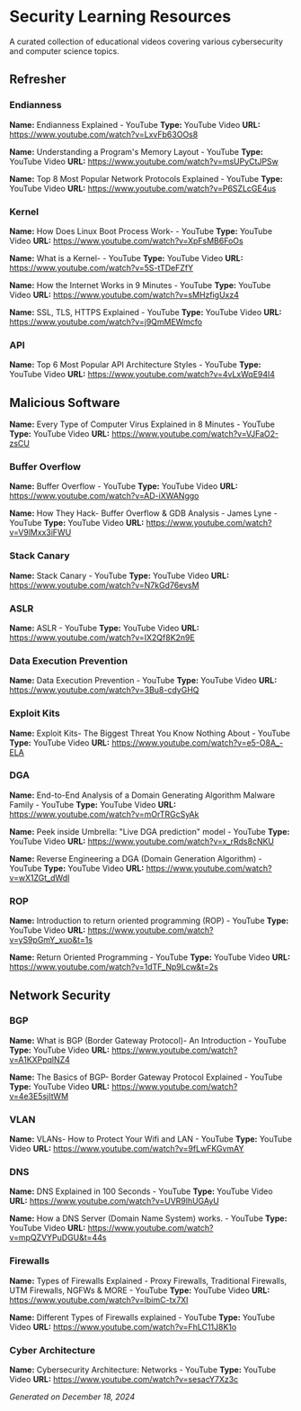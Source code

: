 # Security Learning Resources

A curated collection of educational videos covering various cybersecurity and computer science topics.

## Refresher

### Endianness
**Name:** Endianness Explained - YouTube
**Type:** YouTube Video
**URL:** https://www.youtube.com/watch?v=LxvFb63OOs8

**Name:** Understanding a Program's Memory Layout - YouTube
**Type:** YouTube Video
**URL:** https://www.youtube.com/watch?v=msUPyCtJPSw

**Name:** Top 8 Most Popular Network Protocols Explained - YouTube
**Type:** YouTube Video
**URL:** https://www.youtube.com/watch?v=P6SZLcGE4us

### Kernel
**Name:** How Does Linux Boot Process Work- - YouTube
**Type:** YouTube Video
**URL:** https://www.youtube.com/watch?v=XpFsMB6FoOs

**Name:** What is a Kernel- - YouTube
**Type:** YouTube Video
**URL:** https://www.youtube.com/watch?v=5S-tTDeFZfY

**Name:** How the Internet Works in 9 Minutes - YouTube
**Type:** YouTube Video
**URL:** https://www.youtube.com/watch?v=sMHzfigUxz4

**Name:** SSL, TLS, HTTPS Explained - YouTube
**Type:** YouTube Video
**URL:** https://www.youtube.com/watch?v=j9QmMEWmcfo

### API
**Name:** Top 6 Most Popular API Architecture Styles - YouTube
**Type:** YouTube Video
**URL:** https://www.youtube.com/watch?v=4vLxWqE94l4

## Malicious Software

**Name:** Every Type of Computer Virus Explained in 8 Minutes - YouTube
**Type:** YouTube Video
**URL:** https://www.youtube.com/watch?v=VJFaO2-zsCU

### Buffer Overflow
**Name:** Buffer Overflow - YouTube
**Type:** YouTube Video
**URL:** https://www.youtube.com/watch?v=AD-iXWANggo

**Name:** How They Hack- Buffer Overflow & GDB Analysis - James Lyne - YouTube
**Type:** YouTube Video
**URL:** https://www.youtube.com/watch?v=V9lMxx3iFWU

### Stack Canary
**Name:** Stack Canary - YouTube
**Type:** YouTube Video
**URL:** https://www.youtube.com/watch?v=N7kGd76evsM


### ASLR
**Name:** ASLR - YouTube
**Type:** YouTube Video
**URL:** https://www.youtube.com/watch?v=IX2Qf8K2n9E

### Data Execution Prevention
**Name:** Data Execution Prevention - YouTube
**Type:** YouTube Video
**URL:** https://www.youtube.com/watch?v=3Bu8-cdyGHQ

### Exploit Kits
**Name:** Exploit Kits- The Biggest Threat You Know Nothing About - YouTube
**Type:** YouTube Video
**URL:** https://www.youtube.com/watch?v=e5-O8A_-ELA

### DGA
**Name:** End-to-End Analysis of a Domain Generating Algorithm Malware Family - YouTube
**Type:** YouTube Video
**URL:** https://www.youtube.com/watch?v=mOrTRGcSyAk

**Name:** Peek inside Umbrella: "Live DGA prediction" model - YouTube
**Type:** YouTube Video
**URL:** https://www.youtube.com/watch?v=x_rRds8cNKU

**Name:** Reverse Engineering a DGA (Domain Generation Algorithm) - YouTube
**Type:** YouTube Video
**URL:** https://www.youtube.com/watch?v=wX1ZGt_dWdI

### ROP
**Name:** Introduction to return oriented programming (ROP) - YouTube
**Type:** YouTube Video
**URL:** https://www.youtube.com/watch?v=yS9pGmY_xuo&t=1s

**Name:** Return Oriented Programming - YouTube
**Type:** YouTube Video
**URL:** https://www.youtube.com/watch?v=1dTF_Np9Lcw&t=2s

## Network Security

### BGP
**Name:** What is BGP (Border Gateway Protocol)- An Introduction - YouTube
**Type:** YouTube Video
**URL:** https://www.youtube.com/watch?v=A1KXPpqlNZ4

**Name:** The Basics of BGP- Border Gateway Protocol Explained - YouTube
**Type:** YouTube Video
**URL:** https://www.youtube.com/watch?v=4e3E5sjItWM

### VLAN
**Name:** VLANs- How to Protect Your Wifi and LAN - YouTube
**Type:** YouTube Video
**URL:** https://www.youtube.com/watch?v=9fLwFKGvmAY

### DNS
**Name:** DNS Explained in 100 Seconds - YouTube
**Type:** YouTube Video
**URL:** https://www.youtube.com/watch?v=UVR9lhUGAyU

**Name:** How a DNS Server (Domain Name System) works. - YouTube
**Type:** YouTube Video
**URL:** https://www.youtube.com/watch?v=mpQZVYPuDGU&t=44s

### Firewalls
**Name:** Types of Firewalls Explained - Proxy Firewalls, Traditional Firewalls, UTM Firewalls, NGFWs & MORE - YouTube
**Type:** YouTube Video
**URL:** https://www.youtube.com/watch?v=IbimC-tx7XI

**Name:** Different Types of Firewalls explained - YouTube
**Type:** YouTube Video
**URL:** https://www.youtube.com/watch?v=FhLC11J8K1o

### Cyber Architecture
**Name:** Cybersecurity Architecture: Networks - YouTube
**Type:** YouTube Video
**URL:** https://www.youtube.com/watch?v=sesacY7Xz3c

*Generated on December 18, 2024*
